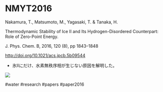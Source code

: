 # NMYT2016

Nakamura, T., Matsumoto, M., Yagasaki, T. & Tanaka, H.

Thermodynamic Stability of Ice II and Its Hydrogen-Disordered Counterpart: Role of Zero-Point Energy.

J. Phys. Chem. B, 2016, 120 (8), pp 1843–1848

http://doi.org/10.1021/acs.jpcb.5b09544


* 氷IIにだけ、水素無秩序相が生じない原因を解明した。

![](https://i.gyazo.com/6dbf93343a594ab72b5bbbcd921b041c.png)



#water #research #papers #paper2016



